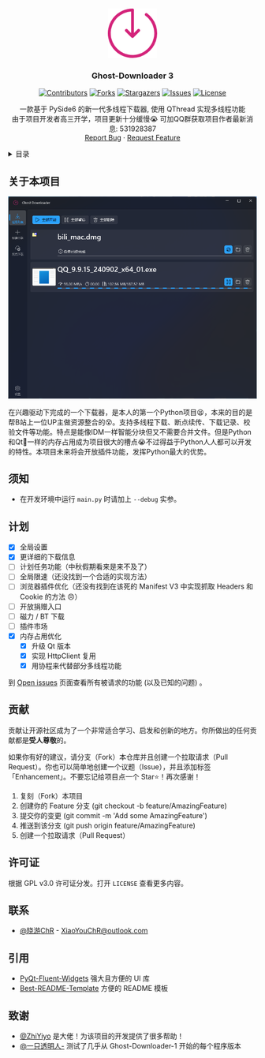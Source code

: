 <!-- PROJECT LOGO -->
<br />
<div align="center">
  <a href="https://github.com/XiaoYouChR/Ghost-Downloader-3">
    <img src="images/logo.png" alt="Logo" width="100" height="100">
  </a>

<h3 align="center">Ghost-Downloader 3</h3>

[![Contributors][contributors-shield]][contributors-url]
[![Forks][forks-shield]][forks-url]
[![Stargazers][stars-shield]][stars-url]
[![Issues][issues-shield]][issues-url]
[![License][license-shield]][license-url]

  <p align="center">
    一款基于 PySide6 的新一代多线程下载器, 使用 QThread 实现多线程功能
    <br />
    由于项目开发者高三开学，项目更新十分缓慢😭 可加QQ群获取项目作者最新消息: 531928387
    <br />
    <a href="https://github.com/XiaoYouChR/Ghost-Downloader-3/issues/new?labels=bug&template=bug-report---.md">Report Bug</a>
    ·
    <a href="https://github.com/XiaoYouChR/Ghost-Downloader-3/issues/new?labels=enhancement&template=feature-request---.md">Request Feature</a>
  </p>
</div>



<!-- TABLE OF CONTENTS -->
<details>
  <summary>目录</summary>
  <ol>
    <li><a href="#关于本项目">关于本项目</a></li>
    <li><a href="#须知">须知</a></li>
    <li><a href="#计划">计划</a></li>
    <li><a href="#贡献">贡献</a></li>
    <li><a href="#许可证">许可证</a></li>
    <li><a href="#联系">联系</a></li>
    <li><a href="#致谢">致谢</a></li>
  </ol>
</details>



<!-- ABOUT THE PROJECT -->
## 关于本项目

[![Demo Screenshot][product-screenshot]](https://space.bilibili.com/437313511)

在兴趣驱动下完成的一个下载器，是本人的第一个Python项目😫，本来的目的是帮B站上一位UP主做资源整合的😵。支持多线程下载、断点续传、下载记录、校验文件等功能。特点是能像IDM一样智能分块但又不需要合并文件。但是Python和Qt💩一样的内存占用成为项目很大的槽点😭不过得益于Python人人都可以开发的特性。本项目未来将会开放插件功能，发挥Python最大的优势。

## 须知
* 在开发环境中运行 `main.py` 时请加上 `--debug` 实参。


<!-- ROADMAP -->
## 计划

- [x] 全局设置
- [x] 更详细的下载信息
- [ ] 计划任务功能（中秋假期看来是来不及了）
- [ ] 全局限速（还没找到一个合适的实现方法）
- [ ] 浏览器插件优化（还没有找到在该死的 Manifest V3 中实现抓取 Headers 和 Cookie 的方法 😠）
- [ ] 开放捐赠入口
- [ ] 磁力 / BT 下载
- [ ] 插件市场
- [x] 内存占用优化
    - [x] 升级 Qt 版本
    - [x] 实现 HttpClient 复用
    - [x] 用协程来代替部分多线程功能

到 [Open issues](https://github.com/XiaoYouChR/Ghost-Downloader-3/issues) 页面查看所有被请求的功能 (以及已知的问题) 。


<!-- CONTRIBUTING -->
## 贡献

贡献让开源社区成为了一个非常适合学习、启发和创新的地方。你所做出的任何贡献都是**受人尊敬**的。

如果你有好的建议，请分支（Fork）本仓库并且创建一个拉取请求（Pull Request）。你也可以简单地创建一个议题（Issue），并且添加标签「Enhancement」。不要忘记给项目点一个 Star⭐！再次感谢！

1. 复刻（Fork）本项目
2. 创建你的 Feature 分支 (git checkout -b feature/AmazingFeature)
3. 提交你的变更 (git commit -m 'Add some AmazingFeature')
4. 推送到该分支 (git push origin feature/AmazingFeature)
5. 创建一个拉取请求（Pull Request）


<!-- LICENSE -->
## 许可证

根据 GPL v3.0 许可证分发。打开 `LICENSE` 查看更多内容。





<!-- CONTACT -->
## 联系

* [@晓游ChR](https://space.bilibili.com/437313511) - XiaoYouChR@outlook.com


<!-- ACKNOWLEDGMENTS -->
## 引用

* [PyQt-Fluent-Widgets](https://github.com/zhiyiYo/PyQt-Fluent-Widgets) 强大且方便的 UI 库
* [Best-README-Template](https://github.com/othneildrew/Best-README-Template)  方便的 README 模板

## 致谢

* [@ZhiYiyo](https://github.com/zhiyiYo/) 是大佬！为该项目的开发提供了很多帮助！
* [@一只透明人-](https://space.bilibili.com/554365148/) 测试了几乎从 Ghost-Downloader-1 开始的每个程序版本



<!-- MARKDOWN LINKS & IMAGES -->
<!-- https://www.markdownguide.org/basic-syntax/#reference-style-links -->
[contributors-shield]: https://img.shields.io/github/contributors/XiaoYouChR/Ghost-Downloader-3.svg?style=for-the-badge
[contributors-url]: https://github.com/XiaoYouChR/Ghost-Downloader-3/graphs/contributors
[forks-shield]: https://img.shields.io/github/forks/XiaoYouChR/Ghost-Downloader-3.svg?style=for-the-badge
[forks-url]: https://github.com/XiaoYouChR/Ghost-Downloader-3/network/members
[stars-shield]: https://img.shields.io/github/stars/XiaoYouChR/Ghost-Downloader-3.svg?style=for-the-badge
[stars-url]: https://github.com/XiaoYouChR/Ghost-Downloader-3/stargazers
[issues-shield]: https://img.shields.io/github/issues/XiaoYouChR/Ghost-Downloader-3.svg?style=for-the-badge
[issues-url]: https://github.com/XiaoYouChR/Ghost-Downloader-3/issues
[license-shield]: https://img.shields.io/github/license/XiaoYouChR/Ghost-Downloader-3.svg?style=for-the-badge
[license-url]: https://github.com/XiaoYouChR/Ghost-Downloader-3/blob/master/LICENSE
[product-screenshot]: images/screenshot.png